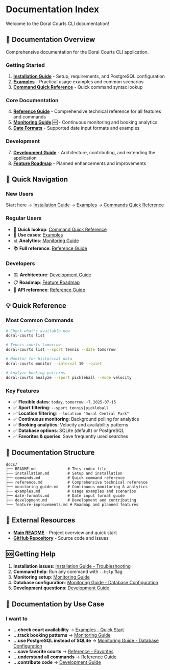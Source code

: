 # Documentation Index

Welcome to the Doral Courts CLI documentation!

## 📖 Documentation Overview

Comprehensive documentation for the Doral Courts CLI application.

### Getting Started

1. **[Installation Guide](./installation.md)** - Setup, requirements, and PostgreSQL configuration
2. **[Examples](./examples.md)** - Practical usage examples and common scenarios
3. **[Command Quick Reference](./commands.md)** - Quick command syntax lookup

### Core Documentation

4. **[Reference Guide](./reference.md)** - Comprehensive technical reference for all features and commands
5. **[Monitoring Guide](./monitoring-guide.md)** 🆕 - Continuous monitoring and booking analytics
6. **[Date Formats](./date-formats.md)** - Supported date input formats and examples

### Development

7. **[Development Guide](./development.md)** - Architecture, contributing, and extending the application
8. **[Feature Roadmap](./feature-improvements.md)** - Planned enhancements and improvements

## 🚀 Quick Navigation

### New Users

Start here → [Installation Guide](./installation.md) → [Examples](./examples.md) → [Commands Quick Reference](./commands.md)

### Regular Users

- 📝 **Quick lookup**: [Command Quick Reference](./commands.md)
- 🎯 **Use cases**: [Examples](./examples.md)
- 📊 **Analytics**: [Monitoring Guide](./monitoring-guide.md)
- 📚 **Full reference**: [Reference Guide](./reference.md)

### Developers

- 🏗️ **Architecture**: [Development Guide](./development.md)
- 📋 **Roadmap**: [Feature Roadmap](./feature-improvements.md)
- 📖 **API reference**: [Reference Guide](./reference.md)

## 💡 Quick Reference

### Most Common Commands

```bash
# Check what's available now
doral-courts list

# Tennis courts tomorrow
doral-courts list --sport tennis --date tomorrow

# Monitor for historical data
doral-courts monitor --interval 10 --quiet

# Analyze booking patterns
doral-courts analyze --sport pickleball --mode velocity
```

### Key Features

- ✅ **Flexible dates**: `today`, `tomorrow`, `+7`, `2025-07-15`
- ✅ **Sport filtering**: `--sport tennis|pickleball`
- ✅ **Location filtering**: `--location "Doral Central Park"`
- ✅ **Continuous monitoring**: Background polling for analytics
- ✅ **Booking analytics**: Velocity and availability patterns
- ✅ **Database options**: SQLite (default) or PostgreSQL
- ✅ **Favorites & queries**: Save frequently used searches

## 📝 Documentation Structure

```
docs/
├── README.md              # This index file
├── installation.md        # Setup and installation
├── commands.md            # Quick command reference
├── reference.md           # Comprehensive technical reference
├── monitoring-guide.md    # Continuous monitoring & analytics
├── examples.md            # Usage examples and scenarios
├── date-formats.md        # Date input format guide
├── development.md         # Development and contributing
└── feature-improvements.md # Roadmap and planned features
```

## 🔗 External Resources

- **[Main README](../README.md)** - Project overview and quick start
- **[GitHub Repository](https://github.com/yorch/doral-courts)** - Source code and issues

## 🆘 Getting Help

1. **Installation issues**: [Installation Guide - Troubleshooting](./installation.md#troubleshooting)
2. **Command help**: Run any command with `--help` flag
3. **Monitoring setup**: [Monitoring Guide](./monitoring-guide.md#quick-start)
4. **Database configuration**: [Monitoring Guide - Database Configuration](./monitoring-guide.md#database-configuration)
5. **Development questions**: [Development Guide](./development.md)

## 🎯 Documentation by Use Case

### I want to

- **...check court availability** → [Examples - Quick Start](./examples.md#quick-start-examples)
- **...track booking patterns** → [Monitoring Guide](./monitoring-guide.md)
- **...use PostgreSQL instead of SQLite** → [Monitoring Guide - Database Configuration](./monitoring-guide.md#database-configuration)
- **...save favorite courts** → [Reference - Favorites](./reference.md#11-favorites---favorite-courts-management)
- **...understand all commands** → [Reference Guide](./reference.md#command-reference)
- **...contribute code** → [Development Guide](./development.md)
